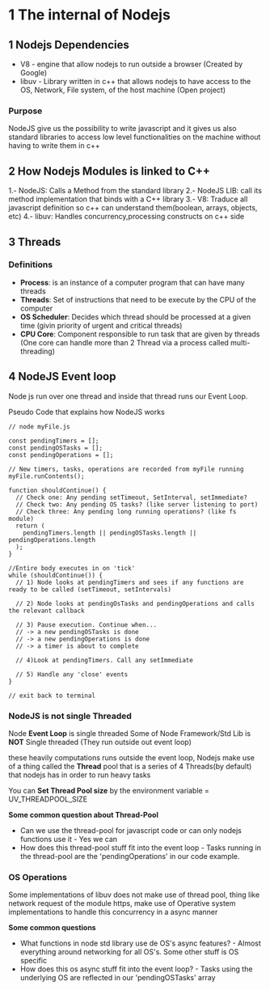 # 1 The internal of Nodejs

## 1 Nodejs Dependencies

- V8 - engine that allow nodejs to run outside a browser (Created by Google)
- libuv - Library written in c++ that allows nodejs to have access to the OS, Network, File system, of the host machine (Open project)

### Purpose

NodeJS give us the possibility to write javascript and it gives us also standard libraries to access low level functionalities on the machine without having to write them in c++

## 2 How Nodejs Modules is linked to C++

1.- NodeJS: Calls a Method from the standard library
2.- NodeJS LIB: call its method implementation that binds with a C++ library
3.- V8: Traduce all javascript definition so c++ can understand them(boolean, arrays, objects, etc)
4.- libuv: Handles concurrency,processing constructs on c++ side

## 3 Threads

### Definitions

- **Process**: is an instance of a computer program that can have many threads
- **Threads**: Set of instructions that need to be execute by the CPU of the computer
- **OS Scheduler**: Decides which thread should be processed at a given time (givin priority of urgent and critical threads)
- **CPU Core**: Component responsible to run task that are given by threads (One core can handle more than 2 Thread via a process called multi-threading)

## 4 NodeJS Event loop

Node js run over one thread and inside that thread runs our Event Loop.

Pseudo Code that explains how NodeJS works

```
// node myFile.js

const pendingTimers = [];
const pendingOSTasks = [];
const pendingOperations = [];

// New timers, tasks, operations are recorded from myFile running
myFile.runContents();

function shouldContinue() {
  // Check one: Any pending setTimeout, SetInterval, setImmediate?
  // Check two: Any pending OS tasks? (like server listening to port)
  // Check three: Any pending long running operations? (like fs module)
  return (
    pendingTimers.length || pendingOSTasks.length || pendingOperations.length
  );
}

//Entire body executes in on 'tick'
while (shouldContinue()) {
  // 1) Node looks at pendingTimers and sees if any functions are ready to be called (setTimeout, setIntervals)

  // 2) Node looks at pendingOsTasks and pendingOperations and calls the relevant callback

  // 3) Pause execution. Continue when...
  // -> a new pendingOSTasks is done
  // -> a new pendingOperations is done
  // -> a timer is about to complete

  // 4)Look at pendingTimers. Call any setImmediate

  // 5) Handle any 'close' events
}

// exit back to terminal

```

### NodeJS is not single Threaded

Node **Event Loop** is single threaded
Some of Node Framework/Std Lib is **NOT** Single threaded (They run outside out event loop)

these heavily computations runs outside the event loop, Nodejs make use of a thing called the **Thread** pool that is a series of 4 Threads(by default) that nodejs has in order to run heavy tasks

You can **Set Thread Pool size** by the environment variable = UV_THREADPOOL_SIZE

**Some common question about Thread-Pool**

- Can we use the thread-pool for javascript code or can only nodejs functions use it - Yes we can
- How does this thread-pool stuff fit into the event loop - Tasks running in the thread-pool are the 'pendingOperations' in our code example.

### OS Operations

Some implementations of libuv does not make use of thread pool, thing like network request of the module https, make use of Operative system implementations to handle this concurrency in a async manner

**Some common questions**

- What functions in node std library use de OS's async features? - Almost everything around networking for all OS's. Some other stuff is OS specific
- How does this os async stuff fit into the event loop? - Tasks using the underlying OS are reflected in our 'pendingOSTasks' array
